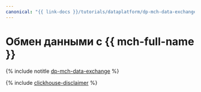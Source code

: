 ```yaml
---
canonical: "{{ link-docs }}/tutorials/dataplatform/dp-mch-data-exchange"
---
```


# Обмен данными с {{ mch-full-name }}

{% include notitle [dp-mch-data-exchange](../../_tutorials/dataplatform/dp-mch-data-exchange.md) %}

{% include [clickhouse-disclaimer](../../_includes/clickhouse-disclaimer.md) %}
